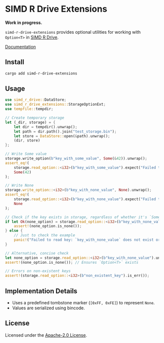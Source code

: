 # SIMD R Drive Extensions

**Work in progress.**

`simd-r-drive-extensions` provides optional utilities for working with `Option<T>` in [SIMD R Drive](https://crates.io/crates/simd-r-drive).

[Documentation](https://docs.rs/simd-r-drive-extensions/latest/simd_r_drive_extensions/)

## Install

```sh
cargo add simd-r-drive-extensions
```

## Usage

```rust
use simd_r_drive::DataStore;
use simd_r_drive_extensions::StorageOptionExt;
use tempfile::tempdir;

// Create temporary storage
let (_dir, storage) = {
    let dir = tempdir().unwrap();
    let path = dir.path().join("test_storage.bin");
    let store = DataStore::open(&path).unwrap();
    (dir, store)
};

// Write Some value
storage.write_option(b"key_with_some_value", Some(&42)).unwrap();
assert_eq!(
    storage.read_option::<i32>(b"key_with_some_value").expect("Failed to read key1"),
    Some(42)
);

// Write None
storage.write_option::<i32>(b"key_with_none_value", None).unwrap();
assert_eq!(
    storage.read_option::<i32>(b"key_with_none_value").expect("Failed to read key2"),
    None
);

// Check if the key exists in storage, regardless of whether it's `Some` or `None`
if let Ok(none_option) = storage.read_option::<i32>(b"key_with_none_value") {
    assert!(none_option.is_none());
} else {
    // Just to check the example
    panic!("Failed to read key: `key_with_none_value` does not exist or read error occurred.");
}

// Alternative, concise check
let none_option = storage.read_option::<i32>(b"key_with_none_value").unwrap();
assert!(none_option.is_none()); // Ensures `Option<T>` exists

// Errors on non-existent keys
assert!(storage.read_option::<i32>(b"non_existent_key").is_err());

```

## Implementation Details

- Uses a predefined tombstone marker (`[0xFF, 0xFE]`) to represent `None`.
- Values are serialized using bincode.

## License

Licensed under the [Apache-2.0 License](LICENSE).
